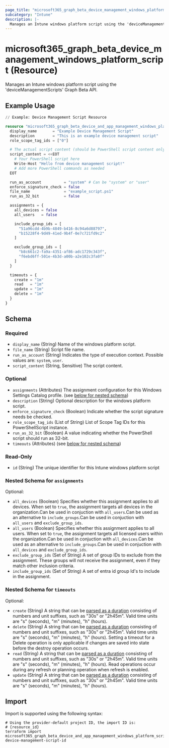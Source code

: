 ```yaml
---
page_title: "microsoft365_graph_beta_device_management_windows_platform_script Resource - terraform-provider-microsoft365"
subcategory: "Intune"
description: |-
  Manages an Intune windows platform script using the 'deviceManagementScripts' Graph Beta API.
---
```


# microsoft365_graph_beta_device_management_windows_platform_script (Resource)

Manages an Intune windows platform script using the 'deviceManagementScripts' Graph Beta API.

## Example Usage

```terraform
// Example: Device Management Script Resource

resource "microsoft365_graph_beta_device_and_app_management_windows_platform_script" "example" {
  display_name       = "Example Device Management Script"
  description        = "This is an example device management script"
  role_scope_tag_ids = ["0"]

  # The actual script content (should be PowerShell script content only)
  script_content = <<EOT
    # Your PowerShell script here
    Write-Host "Hello from device management script!"
    # Add more PowerShell commands as needed
  EOT

  run_as_account          = "system" # Can be "system" or "user"
  enforce_signature_check = false
  file_name               = "example_script.ps1"
  run_as_32_bit           = false

  assignments = {
    all_devices = false
    all_users   = false

    include_group_ids = [
      "51a96cdd-4b9b-4849-b416-8c94a6d88797",
      "b15228f4-9d49-41ed-9b4f-0e7c721fd9c2"
    ]

    exclude_group_ids = [
      "b8c661c2-fa9a-4351-af86-adc1729c343f",
      "f6ebd6ff-501e-4b3d-a00b-a2e102c3fa0f"
    ]
  }

  timeouts = {
    create = "1m"
    read   = "1m"
    update = "1m"
    delete = "1m"
  }
}
```

<!-- schema generated by tfplugindocs -->
## Schema

### Required

- `display_name` (String) Name of the windows platform script.
- `file_name` (String) Script file name.
- `run_as_account` (String) Indicates the type of execution context. Possible values are: `system`, `user`.
- `script_content` (String, Sensitive) The script content.

### Optional

- `assignments` (Attributes) The assignment configuration for this Windows Settings Catalog profile. (see [below for nested schema](#nestedatt--assignments))
- `description` (String) Optional description for the windows platform script.
- `enforce_signature_check` (Boolean) Indicate whether the script signature needs be checked.
- `role_scope_tag_ids` (List of String) List of Scope Tag IDs for this PowerShellScript instance.
- `run_as_32_bit` (Boolean) A value indicating whether the PowerShell script should run as 32-bit.
- `timeouts` (Attributes) (see [below for nested schema](#nestedatt--timeouts))

### Read-Only

- `id` (String) The unique identifier for this Intune windows platform script

<a id="nestedatt--assignments"></a>
### Nested Schema for `assignments`

Optional:

- `all_devices` (Boolean) Specifies whether this assignment applies to all devices. When set to `true`, the assignment targets all devices in the organization.Can be used in conjuction with `all_users`.Can be used as an alternative to `include_groups`.Can be used in conjuction with `all_users` and `exclude_group_ids`.
- `all_users` (Boolean) Specifies whether this assignment applies to all users. When set to `true`, the assignment targets all licensed users within the organization.Can be used in conjuction with `all_devices`.Can be used as an alternative to `include_groups`.Can be used in conjuction with `all_devices` and `exclude_group_ids`.
- `exclude_group_ids` (Set of String) A set of group IDs to exclude from the assignment. These groups will not receive the assignment, even if they match other inclusion criteria.
- `include_group_ids` (Set of String) A set of entra id group Id's to include in the assignment.


<a id="nestedatt--timeouts"></a>
### Nested Schema for `timeouts`

Optional:

- `create` (String) A string that can be [parsed as a duration](https://pkg.go.dev/time#ParseDuration) consisting of numbers and unit suffixes, such as "30s" or "2h45m". Valid time units are "s" (seconds), "m" (minutes), "h" (hours).
- `delete` (String) A string that can be [parsed as a duration](https://pkg.go.dev/time#ParseDuration) consisting of numbers and unit suffixes, such as "30s" or "2h45m". Valid time units are "s" (seconds), "m" (minutes), "h" (hours). Setting a timeout for a Delete operation is only applicable if changes are saved into state before the destroy operation occurs.
- `read` (String) A string that can be [parsed as a duration](https://pkg.go.dev/time#ParseDuration) consisting of numbers and unit suffixes, such as "30s" or "2h45m". Valid time units are "s" (seconds), "m" (minutes), "h" (hours). Read operations occur during any refresh or planning operation when refresh is enabled.
- `update` (String) A string that can be [parsed as a duration](https://pkg.go.dev/time#ParseDuration) consisting of numbers and unit suffixes, such as "30s" or "2h45m". Valid time units are "s" (seconds), "m" (minutes), "h" (hours).

## Import

Import is supported using the following syntax:

```shell
# Using the provider-default project ID, the import ID is:
# {resource_id}
terraform import microsoft365_graph_beta_device_and_app_management_windows_platform_script.example device-management-script-id
```

